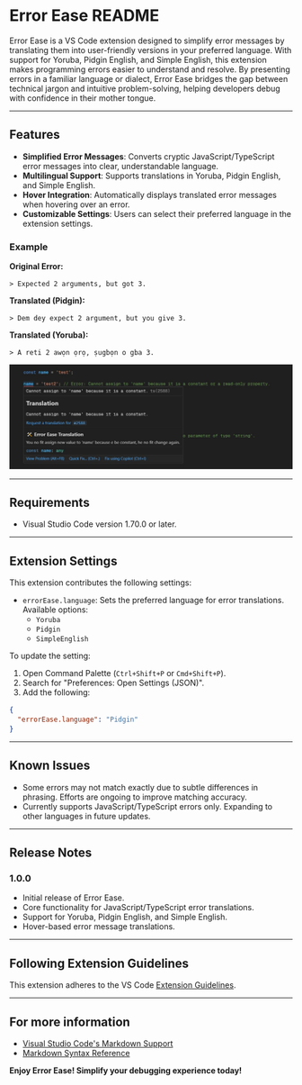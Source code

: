 # Error Ease README

Error Ease is a VS Code extension designed to simplify error messages by translating them into user-friendly versions in your preferred language. With support for Yoruba, Pidgin English, and Simple English, this extension makes programming errors easier to understand and resolve. By presenting errors in a familiar language or dialect, Error Ease bridges the gap between technical jargon and intuitive problem-solving, helping developers debug with confidence in their mother tongue.

---

## Features

- **Simplified Error Messages**: Converts cryptic JavaScript/TypeScript error messages into clear, understandable language.
- **Multilingual Support**: Supports translations in Yoruba, Pidgin English, and Simple English.
- **Hover Integration**: Automatically displays translated error messages when hovering over an error.
- **Customizable Settings**: Users can select their preferred language in the extension settings.

### Example

**Original Error:**

```
> Expected 2 arguments, but got 3.
```

**Translated (Pidgin):**

```
> Dem dey expect 2 argument, but you give 3.
```

**Translated (Yoruba):**

```
> A reti 2 awọn ọrọ, ṣugbọn o gba 3.
```

![Error Translation Example](images/demo_1.png)

---

## Requirements

- Visual Studio Code version 1.70.0 or later.

---

## Extension Settings

This extension contributes the following settings:

- `errorEase.language`: Sets the preferred language for error translations. Available options:
  - `Yoruba`
  - `Pidgin`
  - `SimpleEnglish`

To update the setting:

1. Open Command Palette (`Ctrl+Shift+P` or `Cmd+Shift+P`).
2. Search for "Preferences: Open Settings (JSON)".
3. Add the following:

```json
{
  "errorEase.language": "Pidgin"
}
```

---

## Known Issues

- Some errors may not match exactly due to subtle differences in phrasing. Efforts are ongoing to improve matching accuracy.
- Currently supports JavaScript/TypeScript errors only. Expanding to other languages in future updates.

---

## Release Notes

### 1.0.0

- Initial release of Error Ease.
- Core functionality for JavaScript/TypeScript error translations.
- Support for Yoruba, Pidgin English, and Simple English.
- Hover-based error message translations.

---

## Following Extension Guidelines

This extension adheres to the VS Code [Extension Guidelines](https://code.visualstudio.com/api/references/extension-guidelines).

---

## For more information

- [Visual Studio Code's Markdown Support](http://code.visualstudio.com/docs/languages/markdown)
- [Markdown Syntax Reference](https://help.github.com/articles/markdown-basics/)

**Enjoy Error Ease! Simplify your debugging experience today!**
